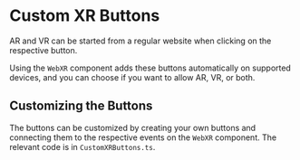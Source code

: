 # Custom XR Buttons

AR and VR can be started from a regular website when clicking on the respective button. 

Using the `WebXR` component adds these buttons automatically on supported devices, and you can choose if you want to allow AR, VR, or both.  

## Customizing the Buttons

The buttons can be customized by creating your own buttons and connecting them to the respective events on the `WebXR` component. The relevant code is in `CustomXRButtons.ts`.